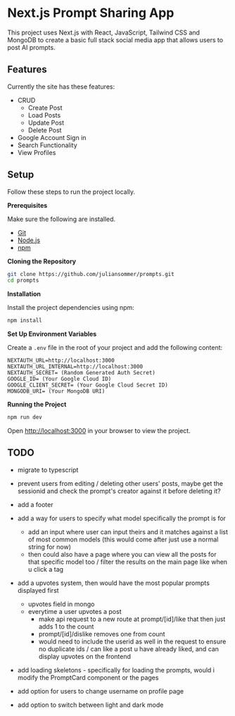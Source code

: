 # Next.js Prompt Sharing App

This project uses Next.js with React, JavaScript, Tailwind CSS and MongoDB to create a basic full stack social media app that allows users to post AI prompts.

## Features

Currently the site has these features:

- CRUD
  - Create Post
  - Load Posts
  - Update Post
  - Delete Post
- Google Account Sign in
- Search Functionality
- View Profiles

## Setup

Follow these steps to run the project locally.

**Prerequisites**

Make sure the following are installed.

- [Git](https://git-scm.com/)
- [Node.js](https://nodejs.org/en)
- [npm](https://www.npmjs.com/)

**Cloning the Repository**

```bash
git clone https://github.com/juliansommer/prompts.git
cd prompts
```

**Installation**

Install the project dependencies using npm:

```bash
npm install
```

**Set Up Environment Variables**

Create a `.env` file in the root of your project and add the following content:

```env
NEXTAUTH_URL=http://localhost:3000
NEXTAUTH_URL_INTERNAL=http://localhost:3000
NEXTAUTH_SECRET= (Random Generated Auth Secret)
GOOGLE_ID= (Your Google Cloud ID)
GOOGLE_CLIENT_SECRET= (Your Google Cloud Secret ID)
MONGODB_URI= (Your MongoDB URI)
```

**Running the Project**

```bash
npm run dev
```

Open [http://localhost:3000](http://localhost:3000) in your browser to view the project.

## TODO

- migrate to typescript

- prevent users from editing / deleting other users' posts, maybe get the sessionid and check the prompt's creator against it before deleting it?

- add a footer

- add a way for users to specify what model specifically the prompt is for

  - add an input where user can input theirs and it matches against a list of most common models (this would come after just use a normal string for now)
  - then could also have a page where you can view all the posts for that specific model too / filter the results on the main page like when u click a tag

- add a upvotes system, then would have the most popular prompts displayed first

  - upvotes field in mongo
  - everytime a user upvotes a post
    - make api request to a new route at prompt/[id]/like that then just adds 1 to the count
    - prompt/[id]/dislike removes one from count
    - would need to include the userid as well in the request to ensure no duplicate ids / can like a post u have already liked, and can display upvotes on the frontend

- add loading skeletons - specifically for loading the prompts, would i modify the PromptCard component or the pages

- add option for users to change username on profile page

- add option to switch between light and dark mode
